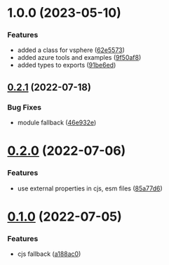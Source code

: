 # 1.0.0 (2023-05-10)

### Features

- added a class for vsphere ([62e5573](https://github.com/clintonmedbery/multi-cloud-provisioning-tools/commit/62e5573929e2a41c371c1ba3db231308d1f275b4))
- added azure tools and examples ([9f50af8](https://github.com/clintonmedbery/multi-cloud-provisioning-tools/commit/9f50af8ddb9534608100f56a1c37f23caf0539bd))
- added types to exports ([91be6ed](https://github.com/clintonmedbery/multi-cloud-provisioning-tools/commit/91be6ed91899b10aa267ee8dd5cded783ea238e9))

## [0.2.1](https://github.com/xg4/rollup-typescript-boilerplate/compare/v0.2.0...v0.2.1) (2022-07-18)

### Bug Fixes

- module fallback ([46e932e](https://github.com/xg4/rollup-typescript-boilerplate/commit/46e932efdd86b4c19eb98a9766ca582cb9660205))

# [0.2.0](https://github.com/xg4/rollup-typescript-boilerplate/compare/v0.1.0...v0.2.0) (2022-07-06)

### Features

- use external properties in cjs, esm files ([85a77d6](https://github.com/xg4/rollup-typescript-boilerplate/commit/85a77d695f3ac1f8904dc8ffdf4cfc5ff3858d75))

# [0.1.0](https://github.com/xg4/rollup-typescript-boilerplate/compare/v0.0.2...v0.1.0) (2022-07-05)

### Features

- cjs fallback ([a188ac0](https://github.com/xg4/rollup-typescript-boilerplate/commit/a188ac03a4de857ae373a5cf4d81604be9c97425))
